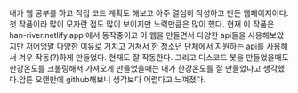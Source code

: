 내가 웹 공부를 하고 직접 코드 계획도 해보고 아주 열심히 작성하고 만든 웹페이지이다.
첫 작품이라 많이 모자란 점도 많이 보이지만 노력만큼은 많이 했다.
현재 이 작품은 han-river.netlify.app 에서 동작중이고 이 웹을 만들면서 다양한 api들을 사용해보았지만 저어엉말 다양한 이유로 거치고 거쳐서 한 청소년 단체에서 지원하는 api를 사용해서
겨우 작동(?)하게 만들었다.
현재도 잘 작동한다. 그리고 디스코드 봇을 만들었을때도 한강온도를 크롤링해서 가져오게 만들었을때는 내가 한강온도를 잘 만들었다고 생각했다.암튼 오랜만에 github해보니
생각보다 어렵다고 느껴졌다.
